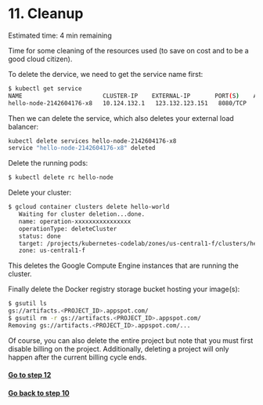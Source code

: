 # 11. Cleanup

Estimated time: 4 min remaining

Time for some cleaning of the resources used (to save on cost and to be a good cloud citizen).

To delete the dervice, we need to get the service name first:
```sh
$ kubectl get service
NAME                       CLUSTER-IP    EXTERNAL-IP       PORT(S)    AGE
hello-node-2142604176-x8   10.124.132.1   123.132.123.151   8080/TCP   1h
```
Then we can delete the service, which also deletes your external load balancer:
```sh
kubectl delete services hello-node-2142604176-x8
service "hello-node-2142604176-x8" deleted
```

Delete the running pods:
```sh
$ kubectl delete rc hello-node
```
Delete your cluster:
```sh
$ gcloud container clusters delete hello-world
   Waiting for cluster deletion...done.
   name: operation-xxxxxxxxxxxxxxxx
   operationType: deleteCluster
   status: done
   target: /projects/kubernetes-codelab/zones/us-central1-f/clusters/hello-world
   zone: us-central1-f
```
This deletes the Google Compute Engine instances that are running the cluster.

Finally delete the Docker registry storage bucket hosting your image(s):
```sh
$ gsutil ls
gs://artifacts.<PROJECT_ID>.appspot.com/
$ gsutil rm -r gs://artifacts.<PROJECT_ID>.appspot.com/
Removing gs://artifacts.<PROJECT_ID>.appspot.com/...
```
Of course, you can also delete the entire project but note that you must first disable billing on the project. 
Additionally, deleting a project will only happen after the current billing cycle ends.

#### [Go to step 12](step12.md)
#### [Go back to step 10](step10.md)
